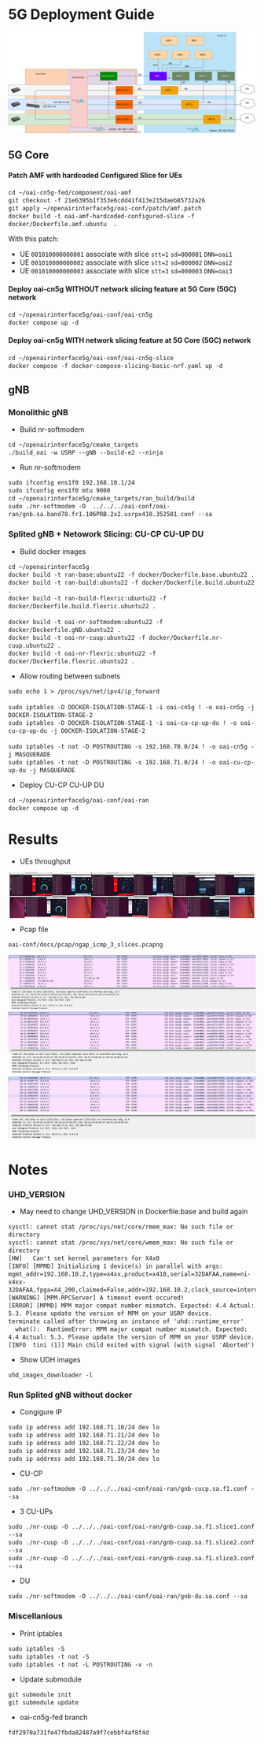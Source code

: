 # 5G Deployment Guide


![OAI E2E Network Slicing](./paper_nw_slicing/OAI_E2E_Network_Slicing.svg)

## 5G Core

#### Patch AMF with hardcoded Configured Slice for UEs
```
cd ~/oai-cn5g-fed/component/oai-amf
git checkout -f 21e6395b1f353e6cdd41f413e215daeb85732a26
git apply ~/openairinterface5g/oai-conf/patch/amf.patch
docker build -t oai-amf-hardcoded-configured-slice -f docker/Dockerfile.amf.ubuntu  .
```
With this patch:
* UE `001010000000001` associate with slice `stt=1` `sd=000001` `DNN=oai1` 
* UE `001010000000002` associate with slice `stt=2` `sd=000002` `DNN=oai2` 
* UE `001010000000003` associate with slice `stt=3` `sd=000003` `DNN=oai3` 

#### Deploy oai-cn5g WITHOUT network slicing feature at 5G Core (5GC) network
```
cd ~/openairinterface5g/oai-conf/oai-cn5g
docker compose up -d
```

#### Deploy oai-cn5g WITH network slicing  feature at 5G Core (5GC) network
```
cd ~/openairinterface5g/oai-conf/oai-cn5g-slice
docker compose -f docker-compose-slicing-basic-nrf.yaml up -d
```

## gNB
### Monolithic gNB

* Build nr-softmodem
```
cd ~/openairinterface5g/cmake_targets
./build_oai -w USRP --gNB --build-e2 --ninja
```
* Run nr-softmodem
```
sudo ifconfig ens1f0 192.168.10.1/24
sudo ifconfig ens1f0 mtu 9000
cd ~/openairinterface5g/cmake_targets/ran_build/build
sudo ./nr-softmodem -O  ../../../oai-conf/oai-ran/gnb.sa.band78.fr1.106PRB.2x2.usrpx410.352501.conf --sa
```

### Splited gNB + Netowork Slicing: CU-CP CU-UP DU

* Build docker images
```
cd ~/openairinterface5g
docker build -t ran-base:ubuntu22 -f docker/Dockerfile.base.ubuntu22 .
docker build -t ran-build:ubuntu22 -f docker/Dockerfile.build.ubuntu22 .
docker build -t ran-build-flexric:ubuntu22 -f docker/Dockerfile.build.flexric.ubuntu22 .

docker build -t oai-nr-softmodem:ubuntu22 -f docker/Dockerfile.gNB.ubuntu22 .
docker build -t oai-nr-cuup:ubuntu22 -f docker/Dockerfile.nr-cuup.ubuntu22 .
docker build -t oai-nr-flexric:ubuntu22 -f docker/Dockerfile.flexric.ubuntu22 .
```

* Allow routing between subnets
````
sudo echo 1 > /proc/sys/net/ipv4/ip_forward

sudo iptables -D DOCKER-ISOLATION-STAGE-1 -i oai-cn5g ! -o oai-cn5g -j DOCKER-ISOLATION-STAGE-2
sudo iptables -D DOCKER-ISOLATION-STAGE-1 -i oai-cu-cp-up-du ! -o oai-cu-cp-up-du -j DOCKER-ISOLATION-STAGE-2

sudo iptables -t nat -D POSTROUTING -s 192.168.70.0/24 ! -o oai-cn5g -j MASQUERADE
sudo iptables -t nat -D POSTROUTING -s 192.168.71.0/24 ! -o oai-cu-cp-up-du -j MASQUERADE
````

* Deploy CU-CP CU-UP DU
```
cd ~/openairinterface5g/oai-conf/oai-ran
docker compose up -d
```

# Results

* UEs throughput

<div style="display: flex; justify-content: center;">
  <img src="./imgs/result_dl.png" alt="Downlink" title="Downlink" style="width:33%;">
  <img src="./imgs/result_ul.png" alt="Uplink" title="Uplink" style="width:33%;">
  <img src="./imgs/result_final.png" alt="Final" title="Final" style="width:33%;">
</div>

* Pcap file
```
oai-conf/docs/pcap/ngap_icmp_3_slices.pcapng
```

![Slice 1](./imgs/result_pcap_slice1.png)
![Slice 2](./imgs/result_pcap_slice2.png)
![Slice 3](./imgs/result_pcap_slice3.png)


# Notes

### UHD_VERSION
* May need to change UHD_VERSION in Dockerfile.base and build again
```
sysctl: cannot stat /proc/sys/net/core/rmem_max: No such file or directory
sysctl: cannot stat /proc/sys/net/core/wmem_max: No such file or directory
[HW]   Can't set kernel parameters for X4x0
[INFO] [MPMD] Initializing 1 device(s) in parallel with args: mgmt_addr=192.168.10.2,type=x4xx,product=x410,serial=32DAFAA,name=ni-x4xx-32DAFAA,fpga=X4_200,claimed=False,addr=192.168.10.2,clock_source=internal,time_source=internal,master_clock_rate=245760000.000000
[WARNING] [MPM.RPCServer] A timeout event occured!
[ERROR] [MPMD] MPM major compat number mismatch. Expected: 4.4 Actual: 5.3. Please update the version of MPM on your USRP device.
terminate called after throwing an instance of 'uhd::runtime_error'
  what():  RuntimeError: MPM major compat number mismatch. Expected: 4.4 Actual: 5.3. Please update the version of MPM on your USRP device.
[INFO  tini (1)] Main child exited with signal (with signal 'Aborted')
```

* Show UDH images
```
uhd_images_downloader -l
```


### Run Splited gNB without docker
* Congigure IP
```
sudo ip address add 192.168.71.10/24 dev lo
sudo ip address add 192.168.71.21/24 dev lo
sudo ip address add 192.168.71.22/24 dev lo
sudo ip address add 192.168.71.23/24 dev lo
sudo ip address add 192.168.71.30/24 dev lo
```

* CU-CP
```
sudo ./nr-softmodem -O ../../../oai-conf/oai-ran/gnb-cucp.sa.f1.conf --sa
```

* 3 CU-UPs
```
sudo ./nr-cuup -O ../../../oai-conf/oai-ran/gnb-cuup.sa.f1.slice1.conf --sa
sudo ./nr-cuup -O ../../../oai-conf/oai-ran/gnb-cuup.sa.f1.slice2.conf --sa
sudo ./nr-cuup -O ../../../oai-conf/oai-ran/gnb-cuup.sa.f1.slice3.conf --sa
```

* DU
```
sudo ./nr-softmodem -O ../../../oai-conf/oai-ran/gnb-du.sa.conf --sa
```

### Miscellanious
* Print iptables 
```
sudo iptables -S
sudo iptables -t nat -S
sudo iptables -t nat -L POSTROUTING -v -n
```
* Update submodule
```
git submodule init
git submodule update
```

* oai-cn5g-fed branch
```
fdf2970a731fe47fbda82487a9f7cebbf4af8f4d
```
